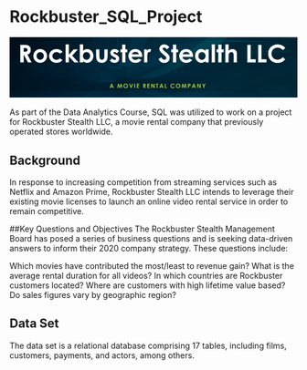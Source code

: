 # Rockbuster_SQL_Project

![RB Logo](https://github.com/mrparyani/Rockbuster_SQL_Project/blob/main/Rockbuster%20Stealth%20-%20Logo.png)

As part of the Data Analytics Course, SQL was utilized to work on a project for Rockbuster Stealth LLC, a movie rental company that previously operated stores worldwide.

## Background
In response to increasing competition from streaming services such as Netflix and Amazon Prime, Rockbuster Stealth LLC intends to leverage their existing movie licenses to launch an online video rental service in order to remain competitive.

##Key Questions and Objectives
The Rockbuster Stealth Management Board has posed a series of business questions and is seeking data-driven answers to inform their 2020 company strategy. These questions include:

Which movies have contributed the most/least to revenue gain?
What is the average rental duration for all videos?
In which countries are Rockbuster customers located?
Where are customers with high lifetime value based?
Do sales figures vary by geographic region?


## Data Set
The data set is a relational database comprising 17 tables, including films, customers, payments, and actors, among others.
